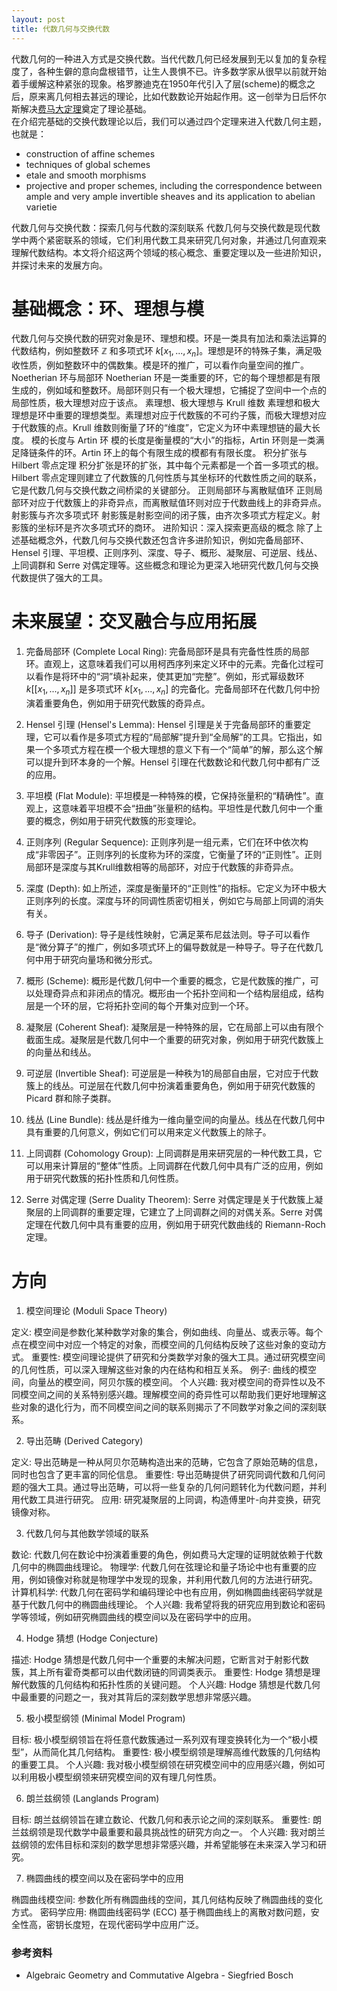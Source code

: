 ```yaml
---
layout: post
title: 代数几何与交换代数 
---
```

代数几何的一种进入方式是交换代数。当代代数几何已经发展到无以复加的复杂程度了，各种生僻的意向盘根错节，让生人畏惧不已。许多数学家从很早以前就开始着手缓解这种紧张的现象。格罗滕迪克在1950年代引入了层(scheme)的概念之后，原来离几何相去甚远的理论，比如代数数论开始起作用。这一创举为日后怀尔斯解决[费马大定理]()奠定了理论基础。   
在介绍完基础的交换代数理论以后，我们可以通过四个定理来进入代数几何主题，也就是：
- construction of affine schemes
- techniques of global schemes 
- etale and smooth morphisms
- projective and proper schemes, including the correspondence between ample and very ample invertible sheaves and its application to abelian varietie   



代数几何与交换代数：探索几何与代数的深刻联系 代数几何与交换代数是现代数学中两个紧密联系的领域，它们利用代数工具来研究几何对象，并通过几何直观来理解代数结构。本文将介绍这两个领域的核心概念、重要定理以及一些进阶知识，并探讨未来的发展方向。 

# 基础概念：环、理想与模 

代数几何与交换代数的研究对象是环、理想和模。环是一类具有加法和乘法运算的代数结构，例如整数环 $\mathbb{Z}$ 和多项式环 $k[x_1, ..., x_n]$。理想是环的特殊子集，满足吸收性质，例如整数环中的偶数集。模是环的推广，可以看作向量空间的推广。 Noetherian 环与局部环 Noetherian 环是一类重要的环，它的每个理想都是有限生成的，例如域和整数环。局部环则只有一个极大理想，它捕捉了空间中一个点的局部性质，极大理想对应于该点。 素理想、极大理想与 Krull 维数 素理想和极大理想是环中重要的理想类型。素理想对应于代数簇的不可约子簇，而极大理想对应于代数簇的点。Krull 维数则衡量了环的“维度”，它定义为环中素理想链的最大长度。 模的长度与 Artin 环 模的长度是衡量模的“大小”的指标，Artin 环则是一类满足降链条件的环。Artin 环上的每个有限生成的模都有有限长度。 积分扩张与 Hilbert 零点定理 积分扩张是环的扩张，其中每个元素都是一个首一多项式的根。Hilbert 零点定理则建立了代数簇的几何性质与其坐标环的代数性质之间的联系，它是代数几何与交换代数之间桥梁的关键部分。 正则局部环与离散赋值环 正则局部环对应于代数簇上的非奇异点，而离散赋值环则对应于代数曲线上的非奇异点。 射影簇与齐次多项式环 射影簇是射影空间的闭子簇，由齐次多项式方程定义。射影簇的坐标环是齐次多项式环的商环。 进阶知识：深入探索更高级的概念 除了上述基础概念外，代数几何与交换代数还包含许多进阶知识，例如完备局部环、Hensel 引理、平坦模、正则序列、深度、导子、概形、凝聚层、可逆层、线丛、上同调群和 Serre 对偶定理等。这些概念和理论为更深入地研究代数几何与交换代数提供了强大的工具。 

# 未来展望：交叉融合与应用拓展

1. 完备局部环 (Complete Local Ring): 完备局部环是具有完备性性质的局部环。直观上，这意味着我们可以用柯西序列来定义环中的元素。完备化过程可以看作是将环中的“洞”填补起来，使其更加“完整”。例如，形式幂级数环 $k[[x_1, ..., x_n]]$ 是多项式环 $k[x_1, ..., x_n]$ 的完备化。完备局部环在代数几何中扮演着重要角色，例如用于研究代数簇的奇异点。

2. Hensel 引理 (Hensel's Lemma): Hensel 引理是关于完备局部环的重要定理，它可以看作是多项式方程的“局部解”提升到“全局解”的工具。它指出，如果一个多项式方程在模一个极大理想的意义下有一个“简单”的解，那么这个解可以提升到环本身的一个解。Hensel 引理在代数数论和代数几何中都有广泛的应用。

3. 平坦模 (Flat Module): 平坦模是一种特殊的模，它保持张量积的“精确性”。直观上，这意味着平坦模不会“扭曲”张量积的结构。平坦性是代数几何中一个重要的概念，例如用于研究代数簇的形变理论。

4. 正则序列 (Regular Sequence): 正则序列是一组元素，它们在环中依次构成“非零因子”。正则序列的长度称为环的深度，它衡量了环的“正则性”。正则局部环是深度与其Krull维数相等的局部环，对应于代数簇的非奇异点。

5. 深度 (Depth): 如上所述，深度是衡量环的“正则性”的指标。它定义为环中极大正则序列的长度。深度与环的同调性质密切相关，例如它与局部上同调的消失有关。

6. 导子 (Derivation): 导子是线性映射，它满足莱布尼兹法则。导子可以看作是“微分算子”的推广，例如多项式环上的偏导数就是一种导子。导子在代数几何中用于研究向量场和微分形式。

7. 概形 (Scheme): 概形是代数几何中一个重要的概念，它是代数簇的推广，可以处理奇异点和非闭点的情况。概形由一个拓扑空间和一个结构层组成，结构层是一个环的层，它将拓扑空间的每个开集对应到一个环。

8. 凝聚层 (Coherent Sheaf): 凝聚层是一种特殊的层，它在局部上可以由有限个截面生成。凝聚层是代数几何中一个重要的研究对象，例如用于研究代数簇上的向量丛和线丛。

9. 可逆层 (Invertible Sheaf): 可逆层是一种秩为1的局部自由层，它对应于代数簇上的线丛。可逆层在代数几何中扮演着重要角色，例如用于研究代数簇的 Picard 群和除子类群。

10. 线丛 (Line Bundle): 线丛是纤维为一维向量空间的向量丛。线丛在代数几何中具有重要的几何意义，例如它们可以用来定义代数簇上的除子。

11. 上同调群 (Cohomology Group): 上同调群是用来研究层的一种代数工具，它可以用来计算层的“整体”性质。上同调群在代数几何中具有广泛的应用，例如用于研究代数簇的拓扑性质和几何性质。

12. Serre 对偶定理 (Serre Duality Theorem): Serre 对偶定理是关于代数簇上凝聚层的上同调群的重要定理，它建立了上同调群之间的对偶关系。Serre 对偶定理在代数几何中具有重要的应用，例如用于研究代数曲线的 Riemann-Roch 定理。

# 方向 

1. 模空间理论 (Moduli Space Theory)

定义: 模空间是参数化某种数学对象的集合，例如曲线、向量丛、或表示等。每个点在模空间中对应一个特定的对象，而模空间的几何结构反映了这些对象的变动方式。
重要性: 模空间理论提供了研究和分类数学对象的强大工具。通过研究模空间的几何性质，可以深入理解这些对象的内在结构和相互关系。
例子: 曲线的模空间，向量丛的模空间，阿贝尔簇的模空间。
个人兴趣: 我对模空间的奇异性以及不同模空间之间的关系特别感兴趣。理解模空间的奇异性可以帮助我们更好地理解这些对象的退化行为，而不同模空间之间的联系则揭示了不同数学对象之间的深刻联系。

2. 导出范畴 (Derived Category)

定义: 导出范畴是一种从阿贝尔范畴构造出来的范畴，它包含了原始范畴的信息，同时也包含了更丰富的同伦信息。
重要性: 导出范畴提供了研究同调代数和几何问题的强大工具。通过导出范畴，可以将一些复杂的几何问题转化为代数问题，并利用代数工具进行研究。
应用: 研究凝聚层的上同调，构造傅里叶-向井变换，研究镜像对称。

3. 代数几何与其他数学领域的联系

数论: 代数几何在数论中扮演着重要的角色，例如费马大定理的证明就依赖于代数几何中的椭圆曲线理论。
物理学: 代数几何在弦理论和量子场论中也有重要的应用，例如镜像对称就是物理学中发现的现象，并利用代数几何的方法进行研究。
计算机科学: 代数几何在密码学和编码理论中也有应用，例如椭圆曲线密码学就是基于代数几何中的椭圆曲线理论。
个人兴趣: 我希望将我的研究应用到数论和密码学等领域，例如研究椭圆曲线的模空间以及在密码学中的应用。

4. Hodge 猜想 (Hodge Conjecture)

描述: Hodge 猜想是代数几何中一个重要的未解决问题，它断言对于射影代数簇，其上所有霍奇类都可以由代数闭链的同调类表示。
重要性: Hodge 猜想是理解代数簇的几何结构和拓扑性质的关键问题。
个人兴趣: Hodge 猜想是代数几何中最重要的问题之一，我对其背后的深刻数学思想非常感兴趣。

5. 极小模型纲领 (Minimal Model Program)

目标: 极小模型纲领旨在将任意代数簇通过一系列双有理变换转化为一个“极小模型”，从而简化其几何结构。
重要性: 极小模型纲领是理解高维代数簇的几何结构的重要工具。
个人兴趣: 我对极小模型纲领在研究模空间中的应用感兴趣，例如可以利用极小模型纲领来研究模空间的双有理几何性质。

6. 朗兰兹纲领 (Langlands Program)

目标: 朗兰兹纲领旨在建立数论、代数几何和表示论之间的深刻联系。
重要性: 朗兰兹纲领是现代数学中最重要和最具挑战性的研究方向之一。
个人兴趣: 我对朗兰兹纲领的宏伟目标和深刻的数学思想非常感兴趣，并希望能够在未来深入学习和研究。

7. 椭圆曲线的模空间以及在密码学中的应用

椭圆曲线模空间: 参数化所有椭圆曲线的空间，其几何结构反映了椭圆曲线的变化方式。
密码学应用: 椭圆曲线密码学 (ECC) 基于椭圆曲线上的离散对数问题，安全性高，密钥长度短，在现代密码学中应用广泛。

### 参考资料

- Algebraic Geometry and Commutative Algebra - Siegfried Bosch
